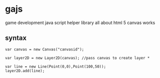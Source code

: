 # gajs
game development java script helper library all about html 5 canvas works

## syntax

```
var canvas = new Canvas("canvasid");

var layer2D = new Layer2D(canvas); //pass canvas to create layer *

var line = new Line(Point(0,0),Point(100,50));
layer2D.add(line);


```
